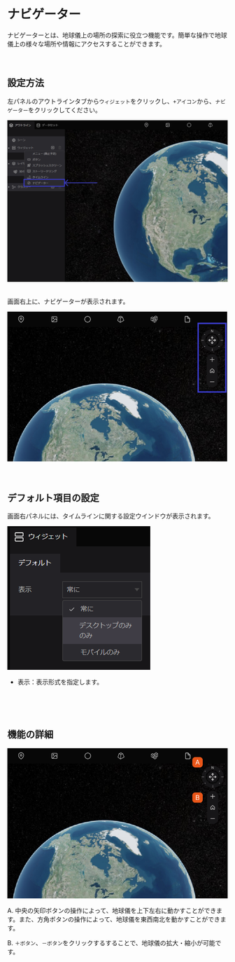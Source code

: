# ナビゲーター

ナビゲーターとは、地球儀上の場所の探索に役立つ機能です。簡単な操作で地球儀上の様々な場所や情報にアクセスすることができます。
<br>
<br>
<br>

## 設定方法[](https://docs.reearth.io/ja/user-manual/widget/storytelling#%E3%82%B9%E3%83%88%E3%83%BC%E3%83%AA%E3%83%BC%E3%83%86%E3%83%AA%E3%83%B3%E3%82%B0%E3%81%AE%E6%9C%89%E5%8A%B9%E5%8C%96)

左パネルのアウトラインタブから`ウィジェット`をクリックし、`+アイコン`から、`ナビゲーター`をクリックしてください。

![Untitled](%E3%83%8A%E3%83%92%E3%82%99%E3%82%B1%E3%82%99%E3%83%BC%E3%82%BF%E3%83%BC%204d59d7fab15a40f6afd7f0031a32e81a/Untitled.png)
<br>
<br>

画面右上に、ナビゲーターが表示されます。

![Untitled](%E3%83%8A%E3%83%92%E3%82%99%E3%82%B1%E3%82%99%E3%83%BC%E3%82%BF%E3%83%BC%204d59d7fab15a40f6afd7f0031a32e81a/Untitled%201.png)
<br>
<br>
<br>

## デフォルト項目の設定

画面右パネルには、タイムラインに関する設定ウインドウが表示されます。

![Untitled](%E3%82%BF%E3%82%A4%E3%83%A0%E3%83%A9%E3%82%A4%E3%83%B3%20b2253df1a57647e88ee812f54ad66b7b/Untitled%202.png)

- 表示：表示形式を指定します。
<br>
<br>
<br>

## 機能の詳細

![Untitled](%E3%83%8A%E3%83%92%E3%82%99%E3%82%B1%E3%82%99%E3%83%BC%E3%82%BF%E3%83%BC%204d59d7fab15a40f6afd7f0031a32e81a/Untitled%202.png)

A. 中央の矢印ボタンの操作によって、地球儀を上下左右に動かすことができます。また、方角ボタンの操作によって、地球儀を東西南北を動かすことができます。

B. `＋ボタン`、`－ボタン`をクリックするすることで、地球儀の拡大・縮小が可能です。
    
